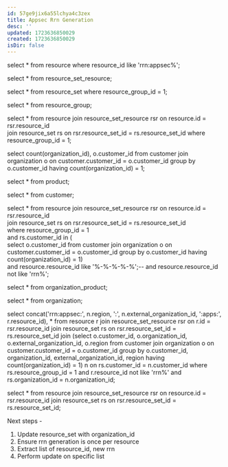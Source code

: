 ```yaml
---
id: 57ge9jix6a55lchya4c3zex
title: Appsec Rrn Generation
desc: ''
updated: 1723636850029
created: 1723636850029
isDir: false
---
```

select * from resource where resource_id like 'rrn:appsec%';  
  
select * from resource_set_resource;  
  
select * from resource_set where resource_group_id = 1;  
  
select * from resource_group;  
  
select * from resource join resource_set_resource rsr on resource.id = rsr.resource_id  
join resource_set rs on rsr.resource_set_id = rs.resource_set_id where resource_group_id = 1;  
  
select count(organization_id), o.customer_id from customer join organization o on customer.customer_id = o.customer_id group by o.customer_id having count(organization_id) = 1;  
  
select * from product;  
  
select * from customer;  
  
select * from resource join resource_set_resource rsr on resource.id = rsr.resource_id  
                       join resource_set rs on rsr.resource_set_id = rs.resource_set_id  
         where resource_group_id = 1  
and rs.customer_id in (  
select o.customer_id from customer join organization o on customer.customer_id = o.customer_id group by o.customer_id having count(organization_id) = 1)  
and resource.resource_id like '%-%-%-%-%';-- and resource.resource_id not like 'rrn%';  
  
select * from organization_product;  
  
select * from organization;  
  
select concat('rrn:appsec:', n.region, ':', n.external_organization_id, ':apps:', r.resource_id), * from resource r join resource_set_resource rsr on r.id = rsr.resource_id join resource_set rs on rsr.resource_set_id = rs.resource_set_id join (select o.customer_id, o.organization_id, o.external_organization_id, o.region from customer join organization o on customer.customer_id = o.customer_id group by o.customer_id, organization_id, external_organization_id, region having count(organization_id) = 1) n on rs.customer_id = n.customer_id where rs.resource_group_id = 1 and r.resource_id not like 'rrn%' and rs.organization_id = n.organization_id;  
  
select * from resource join resource_set_resource rsr on resource.id = rsr.resource_id join resource_set rs on rsr.resource_set_id = rs.resource_set_id;

Next steps -
1. Update resource_set with organization_id
2. Ensure rrn generation is once per resource
3. Extract list of resource_id, new rrn
4. Perform update on specific list